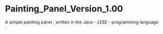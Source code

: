 # Painting_Panel_Version_1.00
A simple painting panel , written in the Java - J2SE - programming language .
